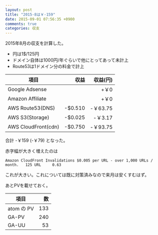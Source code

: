 ```yaml
---
layout: post
title: "2015-8は￥-159"
date: 2015-09-01 07:56:35 +0900
comments: true
categories: 収支
---
```


2015年8月の収支を計算した。

- 円は1$/125円
- ドメイン自体は1000円/年ぐらいで他にとってあって未計上
- Route53は1ドメイン分の料金で計上

項目                | 収益    | 収益(円) |
--------------------|--------:|---------:|
Google Adsense      |         |      +￥0|
Amazon Affiliate    |         |      +￥0|
AWS Route53(DNS)    | -$0.510 |  -￥63.75|
AWS S3(Storage)     | -$0.025 |   -￥3.17|
AWS CloudFront(cdn) | -$0.750 |  -￥93.75|

合計 -￥159 (-￥79) となった。

赤字幅が大きく増えたのは

```
Amazon CloudFront Invalidations $0.005 per URL - over 1,000 URLs / month. 	125 URL 	0.63
```

これが大きい。これについては既に対策済みなので来月は安くすむはず。

あとPVを載せておく。

項目        | 数  |
------------|----:|
atom の PV  | 133 |
GA-PV       | 240 |
GA-UU       |  53 |

